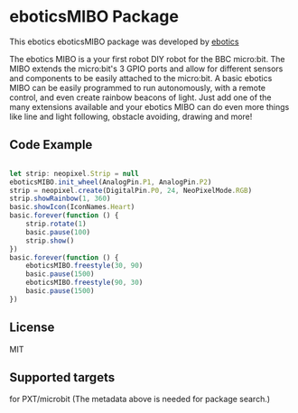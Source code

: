 
# eboticsMIBO Package
This ebotics eboticsMIBO package was developed by [ebotics](https://www.ebotics.com/) 

The ebotics MIBO is a your first robot DIY robot for the BBC micro:bit. The MIBO extends the micro:bit's 3 GPIO ports and allow for different sensors and components to be easily attached to the micro:bit. A basic ebotics MIBO can be easily programmed to run autonomously, with a remote control, and even create rainbow beacons of light. Just add one of the many extensions available and your ebotics MIBO can do even more things like line and light following, obstacle avoiding, drawing and more!  




## Code Example
```JavaScript

let strip: neopixel.Strip = null
eboticsMIBO.init_wheel(AnalogPin.P1, AnalogPin.P2)
strip = neopixel.create(DigitalPin.P0, 24, NeoPixelMode.RGB)
strip.showRainbow(1, 360)
basic.showIcon(IconNames.Heart)
basic.forever(function () {
    strip.rotate(1)
    basic.pause(100)
    strip.show()
})
basic.forever(function () {
    eboticsMIBO.freestyle(30, 90)
    basic.pause(1500)
    eboticsMIBO.freestyle(90, 30)
    basic.pause(1500)
})


```

## License
MIT

## Supported targets
for PXT/microbit (The metadata above is needed for package search.)

